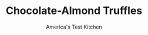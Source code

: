 ---
layout: ../../layouts/MarkdownPostLayout.astro
title: Chocolate-Almond Truffles
author: America's Test Kitchen
pubDate: 2023-03-15
description: "Chocolate truffles are gone in a flash, but creating them can take all afternoon. We sought a faster, easier way."
image_url: https://res.cloudinary.com/hksqkdlah/image/upload/ar_1:1,c_fill,dpr_2.0,f_auto,fl_lossy.progressive.strip_profile,g_faces:auto,q_auto:low,w_344/22493_sfs-5-easy-truffles-almonds-8
tags: ["Desserts or Baked Goods","Chocolate","Candy"]
calories: 2037
protein: 1
carbohydrates: 7
fats: 
fiber: 1
ingredients: ["1 cup, sliced almonds, toasted and chopped fine","8 ounces, bittersweet chocolate, chopped fine","1/2 cup, heavy cream","1/2 teaspoon, almond extract","Pinch, salt"]
serves: 24
time: "35 minutes, plus 1¾ hours chilling"
instructions: ["Place almonds in pie plate. Microwave chocolate, cream, almond extract, and salt in bowl at 50 percent power, stirring occasionally with rubber spatula, until melted, about 1 minute. Stir truffle mixture until fully combined; transfer to 8-inch square baking dish and refrigerate until set, about 45 minutes.","Using heaping teaspoon measure, scoop truffle mixture into 24 portions, transfer to large plate, and refrigerate until firm, about 30 minutes. Roll each truffle between your hands to form uniform balls (balls needn’t be perfect).","Transfer truffles to chopped almonds and roll to evenly coat. Lightly shake truffles in your hand over pie plate to remove excess coating; transfer to platter. Refrigerate for 30 minutes. Let sit at room temperature for 10 minutes before serving."]
nutrition: ["66 mg Potassium","33 mg Phosphorus","16 mg Calcium","21 mg Magnesium","9 mg Sodium","6 g Fat","2 g Monounsaturated","6 mg Cholesterol","2 g Saturated","1 g Fiber","3 µg Folate (food)","5 g Sugars","3 g Water","7 g Carbs","3 µg Folate equivalent (total)","1 g Protein","1 mg Vitamin E","20 µg Vitamin A","84 kcal Energy","5 g Sugars, added","2037 calories"]
notes: "Wear gloves when forming the truffles to keep your hands clean.&nbsp;"
---